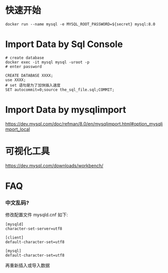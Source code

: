 # 快速开始

```
docker run --name mysql -e MYSQL_ROOT_PASSWORD=${secret} mysql:8.0
```

# Import Data by Sql Console

```
# create database
docker exec -it mysql mysql -uroot -p
# enter password
```

```mysql
CREATE DATABASE XXXX;
use XXXX;
# set 语句是为了加快插入速度
SET autocommit=0;source the_sql_file.sql;COMMIT;
```

# Import Data by mysqlimport

https://dev.mysql.com/doc/refman/8.0/en/mysqlimport.html#option_mysqlimport_local

# 可视化工具

https://dev.mysql.com/downloads/workbench/

# FAQ

### 中文乱码?

修改配置文件 mysqld.cnf 如下:

```
[mysqld]
character-set-server=utf8

[client]
default-character-set=utf8

[mysql]
default-character-set=utf8
```
再重新插入或导入数据

